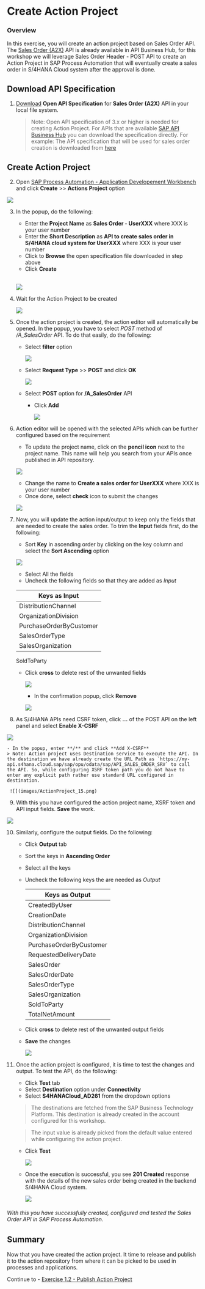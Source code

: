 # Create Action Project

### Overview
In this exercise, you will create an action project based on Sales Order API. The [Sales Order (A2X)](https://api.sap.com/api/API_SALES_ORDER_SRV/resource) API is already available in API Business Hub, for this workshop we will leverage Sales Order Header - POST API to create an Action Project in SAP Process Automation that will eventually create a sales order in S/4HANA Cloud system after the approval is done.


## Download API Specification

1.	[Download](files/API_SALES_ORDER_SRV.json) **Open API Specification** for **Sales Order (A2X)** API in your local file system.

    > Note: Open API specification of 3.x or higher is needed for creating Action Project. For APIs that are available [SAP API Business Hub](https://api.sap.com) you can download the specification directly. For example: The API specification that will be used for sales order creation is  downloaded from [here](https://api.sap.com/api/API_SALES_ORDER_SRV/overview)


## Create Action Project

2.	Open [SAP Process Automation - Application Developement Workbench](https://ad261-8v1n91fq-applicationdevelopment.lcnc.cfapps.us10.hana.ondemand.com/lobby) and click **Create** >> **Actions Project** option

   ![](images/ActionProject_02.png)

3. In the popup, do the following:
    - Enter the **Project Name** as **Sales Order - UserXXX** where XXX is your user number
    - Enter the **Short Description** as **API to create sales order in S/4HANA cloud system for UserXXX** where XXX is your user number
    - Click to **Browse** the open specification file downloaded in step above
    - Click **Create**

    <br>

    ![](images/ActionProject_03.png)

4. Wait for the Action Project to be created

   ![](images/ActionProject_04.png)


5. Once the action project is created, the action editor will automatically be opened. In the popup, you have to select *POST* method of */A_SalesOrder* API. To do that easily, do the following:
    - Select **filter** option

        ![](images/ActionProject_05.png)

    - Select **Request Type** >> **POST** and click **OK**

      ![](images/ActionProject_06.png)

    - Select **POST** option for **/A_SalesOrder** API
      - Click **Add**

        ![](images/ActionProject_07.png)

6. Action editor will be opened with the selected APIs which can be further configured based on the requirement
    - To update the project name, click on the **pencil icon** next to the project name. This name will help you search from your APIs once published in API repository.

    ![](images/ActionProject_08.png)

    - Change the name to **Create a sales order for UserXXX** where XXX is your user number
    - Once done, select **check** icon to submit the changes

    ![](images/ActionProject_09.png)

7. Now, you will update the action input/output to keep only the fields that are needed to create the sales order. To trim the  **Input** fields first, do the following:
    - Sort **Key** in ascending order by clicking on the key column and select the **Sort Ascending** option

    ![](images/ActionProject_10.png)

    - Select All the fields
    - Uncheck the following fields so that they are added as *Input*

    |Keys as Input|
    |-|
    DistributionChannel |
    OrganizationDivision |
    PurchaseOrderByCustomer |
    SalesOrderType |
    SalesOrganization |
    SoldToParty

    - Click **cross** to delete rest of the unwanted fields

      ![](images/ActionProject_12.png)

        - In the confirmation popup, click **Remove**

        ![](images/ActionProject_13.png)

8. As S/4HANA APIs need CSRF token, click **...** of the POST API on the left panel and select **Enable X-CSRF**

  ![](images/ActionProject_14.png)

    - In the popup, enter **/** and click **Add X-CSRF**
    > Note: Action project uses Destination service to execute the API. In the destination we have already create the URL Path as `https://my-api.s4hana.cloud.sap/sap/opu/odata/sap/API_SALES_ORDER_SRV` to call the API. So, while configuring XSRF token path you do not have to enter any explicit path rather use standard URL configured in destination.

     ![](images/ActionProject_15.png)

9. With this you have configured the action project name, XSRF token and API input fields. **Save** the work.

  ![](images/ActionProject_16.png)

10. Similarly, configure the output fields. Do the following:
    - Click **Output** tab
    - Sort the keys in **Ascending Order**
    - Select all the keys
    - Uncheck the following keys the are needed as *Output*

      |Keys as Output|
      |-|
      CreatedByUser |
      CreationDate |
      DistributionChannel |
      OrganizationDivision |
      PurchaseOrderByCustomer |
      RequestedDeliveryDate |
      SalesOrder |
      SalesOrderDate |
      SalesOrderType |
      SalesOrganization |
      SoldToParty |
      TotalNetAmount |

    - Click **cross** to delete rest of the unwanted output fields
    - **Save** the changes

      ![](images/ActionProject_17.png)

11. Once the action project is configured, it is time to test the changes and output. To test the API, do the following:

    - Click **Test** tab
    - Select **Destination** option under **Connectivity**
    - Select **S4HANACloud_AD261** from the dropdown options
    > The destinations are fetched from the SAP Business Technology Platform. This destination is already created in the account configured for this workshop.

      > The input value is already picked from the default value entered while configuring the action project.

    - Click **Test**

      ![](images/ActionProject_18.png)

    - Once the execution is successful, you see **201 Created** response with the details of the new sales order being created in the backend S/4HANA Cloud system.

      ![](images/ActionProject_19.png)



###### With this you have successfully created, configured and tested the Sales Order API in SAP Process Automation.

## Summary

Now that you have created the action project. It time to release and publish it to the action repository from where it can be picked to be used in processes and applications.

Continue to - [Exercise 1.2 - Publish Action Project](../2_PublishActionProject/README.md)
